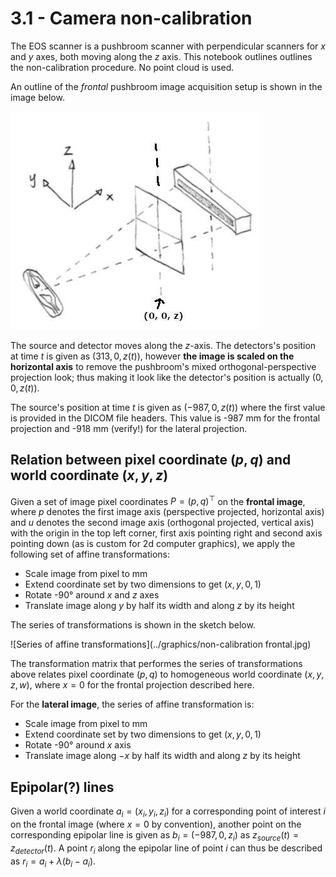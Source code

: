 # 3.1 - Camera non-calibration

The EOS scanner is a pushbroom scanner with perpendicular scanners for $x$ and $y$ axes, both moving along the $z$ axis. This notebook outlines outlines the non-calibration procedure. No point cloud is used.

An outline of the *frontal* pushbroom image acquisition setup is shown in the image below.

![Outline of pushbroom image acquisition setup](../graphics/eos_pushbroom_frontal_small.jpg)

The source and detector moves along the $z$-axis. The detectors's position at time $t$ is given as $(313, 0, z(t))$, however **the image is scaled on the horizontal axis** to remove the pushbroom's mixed orthogonal-perspective projection look; thus making it look like the detector's position is actually $(0, 0, z(t))$.

The source's position at time $t$ is given as $(-987, 0, z(t))$ where the first value is provided in the DICOM file headers. This value is -987 mm for the frontal projection and -918 mm (verify!) for the lateral projection.

## Relation between pixel coordinate $(p,q)$ and world coordinate $(x,y,z)$

Given a set of image pixel coordinates $P = (p,q)^\top$ on the **frontal image**, where $p$ denotes the first image axis (perspective projected, horizontal axis) and $u$ denotes the second image axis (orthogonal projected, vertical axis) with the origin in the top left corner, first axis pointing right and second axis pointing down (as is custom for 2d computer graphics), we apply the following set of affine transformations:

* Scale image from pixel to mm
* Extend coordinate set by two dimensions to get $(x,y,0,1)$
* Rotate -90° around $x$ and $z$ axes
* Translate image along $y$ by half its width and along $z$ by its height

The series of transformations is shown in the sketch below.

![Series of affine transformations](../graphics/non-calibration frontal.jpg)

The transformation matrix that performes the series of transformations above relates pixel coordinate $(p,q)$ to homogeneous world coordinate $(x,y,z,w)$, where $x = 0$ for the frontal projection described here.

For the **lateral image**, the series of affine transformation is:

* Scale image from pixel to mm
* Extend coordinate set by two dimensions to get $(x,y,0,1)$
* Rotate -90° around $x$ axis
* Translate image along $-x$ by half its width and along $z$ by its height


## Epipolar(?) lines

Given a world coordinate $a_i = (x_i,y_i,z_i)$ for a corresponding point of interest $i$ on the frontal image (where $x=0$ by convention), another point on the corresponding epipolar line is given as $b_i = (-987, 0, z_i)$ as $z_{source}(t) = z_{detector}(t)$. A point $r_i$ along the epipolar line of point $i$ can thus be described as $r_i = a_i + \lambda (b_i - a_i)$.
